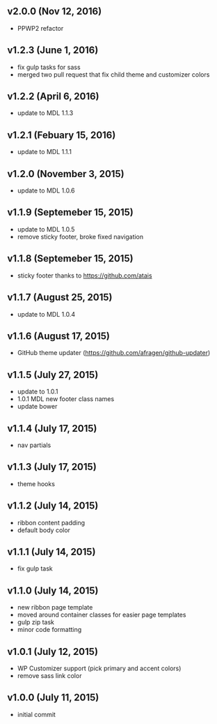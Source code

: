 ## v2.0.0 (Nov 12, 2016)
- PPWP2 refactor

## v1.2.3 (June 1, 2016)
- fix gulp tasks for sass
- merged two pull request that fix child theme and customizer colors

## v1.2.2 (April 6, 2016)
- update to MDL 1.1.3

## v1.2.1 (Febuary 15, 2016)
- update to MDL 1.1.1

## v1.2.0 (November 3, 2015)
- update to MDL 1.0.6

## v1.1.9 (Septemeber 15, 2015)
- update to MDL 1.0.5
- remove sticky footer, broke fixed navigation

## v1.1.8 (Septemeber 15, 2015)
- sticky footer thanks to https://github.com/atais

## v1.1.7 (August 25, 2015)
- update to MDL 1.0.4

## v1.1.6 (August 17, 2015)
- GitHub theme updater (https://github.com/afragen/github-updater)

## v1.1.5 (July 27, 2015)
- update to 1.0.1
- 1.0.1 MDL new footer class names
- update bower

## v1.1.4 (July 17, 2015)
- nav partials

## v1.1.3 (July 17, 2015)
- theme hooks

## v1.1.2 (July 14, 2015)
- ribbon content padding
- default body color

## v1.1.1 (July 14, 2015)
- fix gulp task

## v1.1.0 (July 14, 2015)
- new ribbon page template
- moved around container classes for easier page templates
- gulp zip task
- minor code formatting

## v1.0.1 (July 12, 2015)
- WP Customizer support (pick primary and accent colors)
- remove sass link color

## v1.0.0 (July 11, 2015)
- initial commit